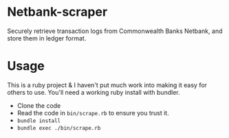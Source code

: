 # Netbank-scraper

Securely retrieve transaction logs from
Commonwealth Banks Netbank, and store them in
ledger format.

# Usage

This is a ruby project & I haven't put much work into making it easy for others to use.
You'll need a working ruby install with bundler.

 * Clone the code
 * Read the code in `bin/scrape.rb` to ensure you trust it.
 * `bundle install`
 * `bundle exec ./bin/scrape.rb`
